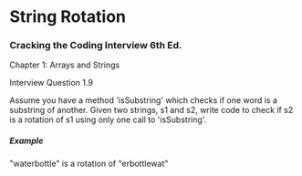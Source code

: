 # String Rotation
### Cracking the Coding Interview 6th Ed.

Chapter 1: Arrays and Strings

Interview Question 1.9

Assume you have a method 'isSubstring' which checks if one word is a substring of another. Given two strings, s1 and s2, write code to check if s2 is a rotation of s1 using only one call to 'isSubstring'.

##### Example
"waterbottle" is a rotation of "erbottlewat"
